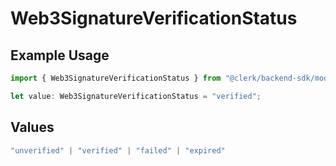 # Web3SignatureVerificationStatus

## Example Usage

```typescript
import { Web3SignatureVerificationStatus } from "@clerk/backend-sdk/models/components";

let value: Web3SignatureVerificationStatus = "verified";
```

## Values

```typescript
"unverified" | "verified" | "failed" | "expired"
```